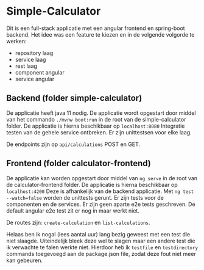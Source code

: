# Simple-Calculator

Dit is een full-stack applicatie met een angular frontend en spring-boot backend. Het idee was een feature te kiezen en
in de volgende volgorde te werken:

- repository laag
- service laag  
- rest laag
- component angular
- service angular

## Backend (folder simple-calculator)

De applicatie heeft java 11 nodig. De applicatie wordt opgestart door middel van het commando ```./mvnw boot:run``` in
de root van de simple-calculator folder. De applicatie is hierna beschikbaar op `localhost:8080` Integratie testen van
de gehele service ontbreken. Er zijn unittestsen voor elke laag.

De endpoints zijn op `api/calculations` POST en GET.

## Frontend (folder calculator-frontend)

De applicatie kan worden opgestart door middel van ```ng serve``` in de root van de calculator-frontend folder. De
applicatie is hierna beschikbaar op `localhost:4200` Deze is afhankelijk van de backend applicatie.
Met ```ng test --watch=false``` worden de unittests gerunt. Er zijn tests voor de componenten en de services. Er zijn
geen aparte e2e tests geschreven. De default angular e2e test zit er nog in maar werkt niet.

De routes zijn:
`create-calculation` en `list-calculations`.

Helaas ben ik nogal (lees aantal uur) lang bezig geweest met een test die niet slaagde. Uiteindelijk bleek deze wel te slagen maar een
andere test die ik verwachte te falen werkte niet. Hierdoor heb ik `testfile` en `testdirectory` commands toegevoegd aan
de package.json file, zodat deze fout niet meer kan gebeuren.


